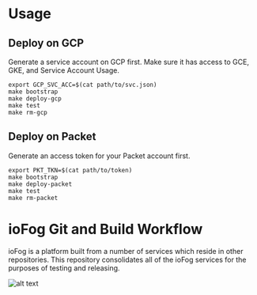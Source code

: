 # Usage

## Deploy on GCP

Generate a service account on GCP first. Make sure it has access to GCE, GKE, and Service Account Usage.
```
export GCP_SVC_ACC=$(cat path/to/svc.json)
make bootstrap
make deploy-gcp
make test
make rm-gcp
```

## Deploy on Packet

Generate an access token for your Packet account first.
```
export PKT_TKN=$(cat path/to/token)
make bootstrap
make deploy-packet
make test
make rm-packet
```

# ioFog Git and Build Workflow

ioFog is a platform built from a number of services which reside in other repositories. This repository consolidates all of the ioFog services for the purposes of testing and releasing.

![alt text](https://raw.githubusercontent.com/iofog/iofog-platform/develop/docs/artefacts.png)
